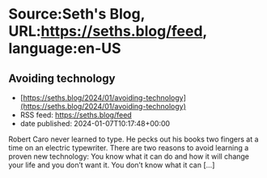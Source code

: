 # Source:Seth's Blog, URL:https://seths.blog/feed, language:en-US

## Avoiding technology
 - [https://seths.blog/2024/01/avoiding-technology](https://seths.blog/2024/01/avoiding-technology)
 - RSS feed: https://seths.blog/feed
 - date published: 2024-01-07T10:17:48+00:00

Robert Caro never learned to type. He pecks out his books two fingers at a time on an electric typewriter. There are two reasons to avoid learning a proven new technology: You know what it can do and how it will change your life and you don&#8217;t want it. You don&#8217;t know what it can [&#8230;]

